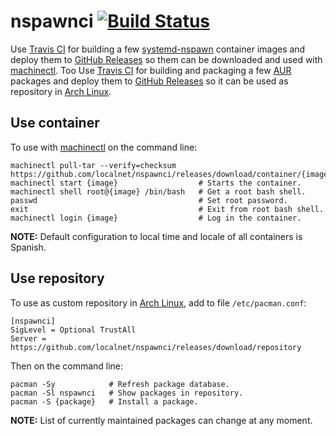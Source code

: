 # nspawnci [![Build Status](https://travis-ci.org/localnet/nspawnci.svg?branch=master)](https://travis-ci.org/localnet/nspawnci)                                                                                                                                               
                                                                                                                                                                                                                                                                               
Use [Travis CI](https://travis-ci.org/localnet/nspawnci) for building a few [systemd-nspawn](https://www.freedesktop.org/software/systemd/man/systemd-nspawn.html) container images and deploy them to [GitHub Releases](https://github.com/localnet/nspawnci/releases/tag/container) so them can be downloaded and used with [machinectl](https://www.freedesktop.org/software/systemd/man/machinectl.html). Too Use [Travis CI](https://travis-ci.org/localnet/nspawnci) for building and packaging a few [AUR](https://aur.archlinux.org) packages and deploy them to [GitHub Releases](https://github.com/localnet/nspawnci/releases/tag/repository) so it can be used as repository in [Arch Linux](https://www.archlinux.org).

## Use container

To use with [machinectl](https://www.freedesktop.org/software/systemd/man/machinectl.html) on the command line:

```
machinectl pull-tar --verify=checksum https://github.com/localnet/nspawnci/releases/download/container/{image}.tar.xz
machinectl start {image}                  # Starts the container.
machinectl shell root@{image} /bin/bash   # Get a root bash shell.
passwd                                    # Set root password.
exit                                      # Exit from root bash shell.
machinectl login {image}                  # Log in the container.
```

**NOTE:** Default configuration to local time and locale of all containers is Spanish.

## Use repository

To use as custom repository in [Arch Linux](https://www.archlinux.org), add to file `/etc/pacman.conf`:

```
[nspawnci]
SigLevel = Optional TrustAll
Server = https://github.com/localnet/nspawnci/releases/download/repository
```

Then on the command line:

```
pacman -Sy            # Refresh package database.
pacman -Sl nspawnci   # Show packages in repository.
pacman -S {package}   # Install a package.
```

**NOTE:** List of currently maintained packages can change at any moment.
